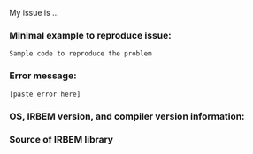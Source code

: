 
<!-- 
Thank you for contributing to the PRBEM community by
taking the time to report an IRBEM issue. Please
describe the issue in detail, and for bug reports
fill in the fields below.

You can delete the sections that don't apply to your
issue. For example, if a feature is inadequately
described, simply delete all sections below and 
describe how the documentation is lacking. If you
think you've found a bug that proudces unwanted or
incorrect behavior then delete the "Error Message"
section and include a description of what the code
along with a description of what you think it should
do. For new feature requests, please describe the 
feature and at least one possible use case (none of 
the sections below would be required in that case).

You can view the final output by clicking the preview
button above.
-->

My issue is ...

### Minimal example to reproduce issue:
<!-- 
If you place your code between the triple backticks below, 
it will be marked as a code block automatically.
If possible, please provide a minimal example that succinctly
illustrate the issue.
-->


```
Sample code to reproduce the problem
```

### Error message:
<!-- If any, paste the *full* error message inside a code block
as above
-->

```
[paste error here]
```

### OS, IRBEM version, and compiler version information:
<!-- E.g.,
`lsb_release -a` to get OS information
`git rev-parse --short HEAD` to get the short hash of the latest commit
in your local git repository
`gfortran --version` to get the version of gfortran
-->


### Source of IRBEM library
<!-- If you're not using the git repository, please provide as much
information as possible about where you got IRBEM, when, etc.
-->
